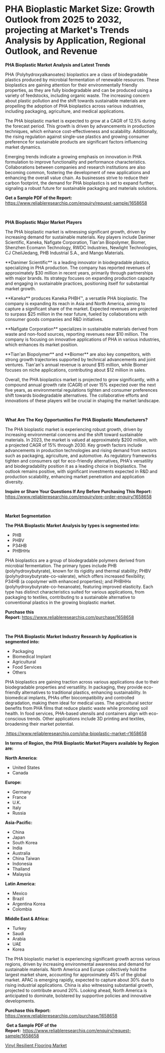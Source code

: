 <p><h1>PHA Bioplastic Market Size: Growth Outlook from 2025 to 2032, projecting at Market's Trends Analysis by Application, Regional Outlook, and Revenue</h1></p><p><strong>PHA Bioplastic Market Analysis and Latest Trends</strong></p>
<p><p>PHA (Polyhydroxyalkanoates) bioplastics are a class of biodegradable plastics produced by microbial fermentation of renewable resources. These bioplastics are gaining attention for their environmentally friendly properties, as they are fully biodegradable and can be produced using a variety of feedstocks, including organic waste. The increasing concern about plastic pollution and the shift towards sustainable materials are propelling the adoption of PHA bioplastics across various industries, including packaging, agriculture, and medical applications.</p><p>The PHA bioplastic market is expected to grow at a CAGR of 12.5% during the forecast period. This growth is driven by advancements in production techniques, which enhance cost-effectiveness and scalability. Additionally, the rising regulation against single-use plastics and growing consumer preference for sustainable products are significant factors influencing market dynamics. </p><p>Emerging trends indicate a growing emphasis on innovation in PHA formulation to improve functionality and performance characteristics. Collaborations between companies and research institutions are also becoming common, fostering the development of new applications and enhancing the overall value chain. As businesses strive to reduce their carbon footprint, the demand for PHA bioplastics is set to expand further, signaling a robust future for sustainable packaging and materials solutions.</p></p>
<p><strong>Get a Sample PDF of the Report:&nbsp;</strong> <a href="https://www.reliableresearchiq.com/enquiry/request-sample/1658658?utm_campaign=3452&utm_medium=2&utm_source=Github&utm_content=ia&utm_term=31032025&utm_id=pha-bioplastic">https://www.reliableresearchiq.com/enquiry/request-sample/1658658</a></p>
<p>&nbsp;</p>
<p><strong>PHA Bioplastic Major Market Players</strong></p>
<p><p>The PHA bioplastic market is witnessing significant growth, driven by increasing demand for sustainable materials. Key players include Danimer Scientific, Kaneka, Nafigate Corporation, Tian'an Biopolymer, Biomer, Shenzhen Ecomann Technology, RWDC Industries, Newlight Technologies, CJ CheilJedang, PHB Industrial S.A., and Mango Materials.</p><p>**Danimer Scientific** is a leading innovator in biodegradable plastics, specializing in PHA production. The company has reported revenues of approximately $30 million in recent years, primarily through partnerships with major brands. Its strategy focuses on expanding production capacity and engaging in sustainable practices, positioning itself for substantial market growth.</p><p>**Kaneka** produces Kaneka PHBH™, a versatile PHA bioplastic. The company is expanding its reach in Asia and North America, aiming to capture a significant share of the market. Expected revenues are projected to surpass $25 million in the near future, fueled by collaborations with consumer goods companies and R&D initiatives.</p><p>**Nafigate Corporation** specializes in sustainable materials derived from waste and non-food sources, reporting revenues near $10 million. The company is focusing on innovative applications of PHA in various industries, which enhances its market position.</p><p>**Tian'an Biopolymer** and **Biomer** are also key competitors, with strong growth trajectories supported by technical advancements and joint ventures. Tian'an's annual revenue is around $15 million, while Biomer focuses on niche applications, contributing about $12 million in sales.</p><p>Overall, the PHA bioplastics market is projected to grow significantly, with a compound annual growth rate (CAGR) of over 15% expected over the next five years, as environmental regulations tighten and consumer preferences shift towards biodegradable alternatives. The collaborative efforts and innovations of these players will be crucial in shaping the market landscape.</p></p>
<p>&nbsp;</p>
<p><strong>What Are The Key Opportunities For PHA Bioplastic Manufacturers?</strong></p>
<p><p>The PHA bioplastic market is experiencing robust growth, driven by increasing environmental concerns and the shift toward sustainable materials. In 2023, the market is valued at approximately $200 million, with a projected CAGR of 15% through 2030. Key growth factors include advancements in production technologies and rising demand from sectors such as packaging, agriculture, and automotive. As regulatory frameworks tighten and consumers opt for eco-friendly alternatives, PHA's versatility and biodegradability position it as a leading choice in bioplastics. The outlook remains positive, with significant investments expected in R&D and production scalability, enhancing market penetration and application diversity.</p></p>
<p><strong>Inquire or Share Your Questions If Any Before Purchasing This Report:</strong> <a href="https://www.reliableresearchiq.com/enquiry/pre-order-enquiry/1658658?utm_campaign=3452&utm_medium=2&utm_source=Github&utm_content=ia&utm_term=31032025&utm_id=pha-bioplastic">https://www.reliableresearchiq.com/enquiry/pre-order-enquiry/1658658</a></p>
<p>&nbsp;</p>
<p><strong>Market Segmentation</strong></p>
<p><strong>The PHA Bioplastic Market Analysis by types is segmented into:</strong></p>
<p><ul><li>PHB</li><li>PHBV</li><li>P34HB</li><li>PHBHHx</li></ul></p>
<p><p>PHA bioplastics are a group of biodegradable polymers derived from microbial fermentation. The primary types include PHB (polyhydroxybutyrate), known for its rigidity and thermal stability; PHBV (polyhydroxybutyrate-co-valerate), which offers increased flexibility; P34HB (a copolymer with enhanced properties); and PHBHHx (polyhydroxybutyrate-co-hexanoate), featuring improved elasticity. Each type has distinct characteristics suited for various applications, from packaging to textiles, contributing to a sustainable alternative to conventional plastics in the growing bioplastic market.</p></p>
<p><strong>Purchase this Report:&nbsp;</strong><a href="https://www.reliableresearchiq.com/purchase/1658658?utm_campaign=3452&utm_medium=2&utm_source=Github&utm_content=ia&utm_term=31032025&utm_id=pha-bioplastic">https://www.reliableresearchiq.com/purchase/1658658</a></p>
<p>&nbsp;</p>
<p><strong>The PHA Bioplastic Market Industry Research by Application is segmented into:</strong></p>
<p><ul><li>Packaging</li><li>Biomedical Implant</li><li>Agricultural</li><li>Food Services</li><li>Others</li></ul></p>
<p><p>PHA bioplastics are gaining traction across various applications due to their biodegradable properties and versatility. In packaging, they provide eco-friendly alternatives to traditional plastics, enhancing sustainability. In biomedical implants, PHAs offer biocompatibility and controlled degradation, making them ideal for medical uses. The agricultural sector benefits from PHA films that reduce plastic waste while promoting soil health. In food services, PHA-based utensils and containers align with eco-conscious trends. Other applications include 3D printing and textiles, broadening their market potential.</p></p>
<p><a href="https://www.reliableresearchiq.com/pha-bioplastic-market-r1658658?utm_campaign=3452&utm_medium=2&utm_source=Github&utm_content=ia&utm_term=31032025&utm_id=pha-bioplastic">&nbsp;https://www.reliableresearchiq.com/pha-bioplastic-market-r1658658</a></p>
<p><strong>In terms of Region, the PHA Bioplastic Market Players available by Region are:</strong></p>
<p>
    <p> <strong> North America: </strong>
        <ul>
            <li>United States</li>
            <li>Canada</li>
        </ul>
        </p> 
    <p> <strong> Europe: </strong>
        <ul>
            <li>Germany</li>
            <li>France</li>
            <li>U.K.</li>
            <li>Italy</li>
            <li>Russia</li>
        </ul>
        </p> 
    <p> <strong> Asia-Pacific: </strong>
        <ul>
            <li>China</li>
            <li>Japan</li>
            <li>South Korea</li>
            <li>India</li>
            <li>Australia</li>
            <li>China Taiwan</li>
            <li>Indonesia</li>
            <li>Thailand</li>
            <li>Malaysia</li>
        </ul>
        </p> 
    <p> <strong> Latin America: </strong>
        <ul>
            <li>Mexico</li>
            <li>Brazil</li>
            <li>Argentina Korea</li>
            <li>Colombia</li>
        </ul>
        </p> 
    <p> <strong> Middle East & Africa: </strong>
        <ul>
            <li>Turkey</li>
            <li>Saudi</li>
            <li>Arabia</li>
            <li>UAE</li>
            <li>Korea</li>
        </ul>
    </p>
    </p>
<p><p>The PHA bioplastic market is experiencing significant growth across various regions, driven by increasing environmental awareness and demand for sustainable materials. North America and Europe collectively hold the largest market share, accounting for approximately 45% of the global market. APAC is emerging rapidly, expected to capture about 30% due to rising industrial applications. China is also witnessing substantial growth, projected to contribute around 20%. Looking ahead, North America is anticipated to dominate, bolstered by supportive policies and innovative developments.</p></p>
<p><strong>Purchase this Report: </strong><a href="https://www.reliableresearchiq.com/purchase/1658658?utm_campaign=3452&utm_medium=2&utm_source=Github&utm_content=ia&utm_term=31032025&utm_id=pha-bioplastic">https://www.reliableresearchiq.com/purchase/1658658</a></p>
<p>&nbsp;<strong>Get a Sample PDF of the Report:&nbsp;&nbsp;</strong><a href="https://www.reliableresearchiq.com/enquiry/request-sample/1658658?utm_campaign=3452&utm_medium=2&utm_source=Github&utm_content=ia&utm_term=31032025&utm_id=pha-bioplastic">https://www.reliableresearchiq.com/enquiry/request-sample/1658658</a></p>
<p><strong></strong></p>
<p><p><a href="https://github.com/hamremunazm4/Market-Research-Report-List-1/blob/main/vinyl-resilient-flooring-market.md?utm_campaign=3452&utm_medium=2&utm_source=Github&utm_content=ia&utm_term=31032025&utm_id=pha-bioplastic">Vinyl Resilient Flooring Market</a></p></p>